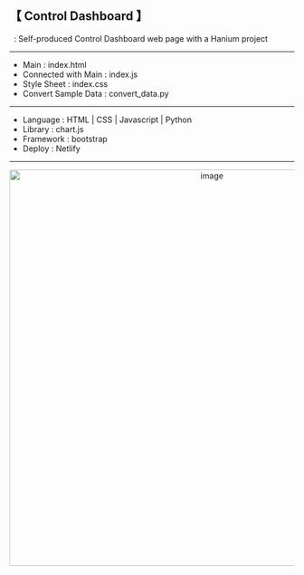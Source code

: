 <h2>【 Control Dashboard 】</h2>

&nbsp;&nbsp;: Self-produced Control Dashboard web page with a Hanium project

---
* Main : index.html
* Connected with Main : index.js
* Style Sheet : index.css
* Convert Sample Data : convert_data.py
---
* Language : HTML | CSS | Javascript | Python
* Library : chart.js
* Framework : bootstrap
* Deploy : Netlify
---
<div align="center">
<img width="700" alt="image" src="https://user-images.githubusercontent.com/89649741/186826891-67fc2e21-0c00-49c0-8647-114dbfa9a6cd.png">
</div>

